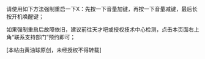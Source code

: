 请使用如下方法强制重启一下X：先按一下音量加键，再按一下音量减键，最后长按开机唤醒键；

如果强制重启后故障依旧，建议前往天才吧或授权技术中心检测，点击本页面右上角“联系支持部门”预约即可；

[本帖由黄油球原创，未经授权不得转载]
